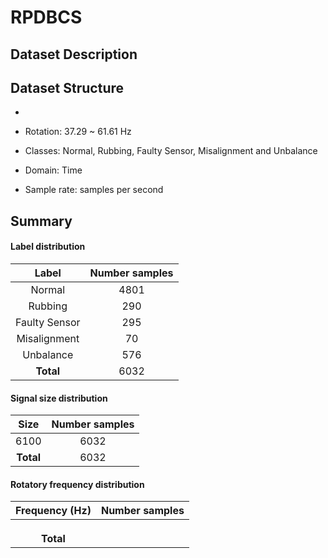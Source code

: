 # RPDBCS

## Dataset Description


## Dataset Structure

- 

- Rotation: 37.29 ~ 61.61 Hz

- Classes: Normal, Rubbing, Faulty Sensor, Misalignment and Unbalance

- Domain: Time

- Sample rate:  samples per second

## Summary

#### Label distribution
|       Label          | Number samples |
|:--------------------:|:--------------:|
|     Normal           |    4801        |
|     Rubbing          |    290         |
|     Faulty Sensor    |    295         |
|     Misalignment     |    70          |
|     Unbalance        |    576         |
|      **Total**       |    6032        |

<!-- ![image](../../images/RPDBCS/label_dist.png) -->


#### Signal size distribution
|   Size    | Number samples |
|:---------:|:--------------:|
|   6100    |     6032       |
| **Total** |     6032       |

<!-- ![image](../../images/RPDBCS/signal_size_dist.png) -->


#### Rotatory frequency distribution
| Frequency (Hz) | Number samples |
|:--------------:|:--------------:|
|                |                |
|                |                |
|                |                |
|   **Total**    |                |

<!-- ![image](../../images/RPDBCS/frequency_dist.png) -->
